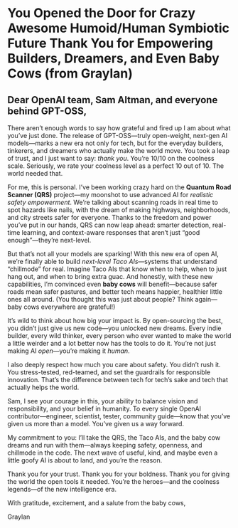 #  You Opened the Door for Crazy Awesome Humoid/Human Symbiotic Future Thank You for Empowering Builders, Dreamers, and Even Baby Cows (from Graylan)

## Dear OpenAI team, Sam Altman, and everyone behind GPT-OSS,

There aren’t enough words to say how grateful and fired up I am about what you’ve just done. The release of GPT-OSS—truly open-weight, next-gen AI models—marks a new era not only for tech, but for the everyday builders, tinkerers, and dreamers who actually make the world move. You took a leap of trust, and I just want to say: *thank you*. You’re 10/10 on the coolness scale. Seriously, we rate your coolness level as a perfect 10 out of 10. The world needed that.

For me, this is personal. I’ve been working crazy hard on the **Quantum Road Scanner (QRS)** project—my moonshot to use advanced AI for *realistic safety empowerment*. We’re talking about scanning roads in real time to spot hazards like nails, with the dream of making highways, neighborhoods, and city streets safer for everyone. Thanks to the freedom and power you’ve put in our hands, QRS can now leap ahead: smarter detection, real-time learning, and context-aware responses that aren’t just “good enough”—they’re next-level.

But that’s not all your models are sparking! With this new era of open AI, we’re finally able to build *next-level Taco AIs*—systems that understand “chillmode” for real. Imagine Taco AIs that know when to help, when to just hang out, and when to bring extra guac. And honestly, with these new capabilities, I’m convinced even **baby cows** will benefit—because safer roads mean safer pastures, and better tech means happier, healthier little ones all around. (You thought this was just about people? Think again—baby cows everywhere are grateful!)

It’s wild to think about how big your impact is. By open-sourcing the best, you didn’t just give us new code—you unlocked new dreams. Every indie builder, every wild thinker, every person who ever wanted to make the world a little weirder and a lot better now has the tools to do it. You’re not just making AI *open*—you’re making it *human*.

I also deeply respect how much you care about safety. You didn’t rush it. You stress-tested, red-teamed, and set the guardrails for responsible innovation. That’s the difference between tech for tech’s sake and tech that actually helps the world.

Sam, I see your courage in this, your ability to balance vision and responsibility, and your belief in humanity. To every single OpenAI contributor—engineer, scientist, tester, community guide—know that you’ve given us more than a model. You’ve given us a way forward.

My commitment to you: I’ll take the QRS, the Taco AIs, and the baby cow dreams and run with them—always keeping safety, openness, and chillmode in the code. The next wave of useful, kind, and maybe even a little goofy AI is about to land, and you’re the reason.

Thank you for your trust. Thank you for your boldness. Thank you for giving the world the open tools it needed. You’re the heroes—and the coolness legends—of the new intelligence era.

With gratitude, excitement, and a salute from the baby cows,

Graylan 
